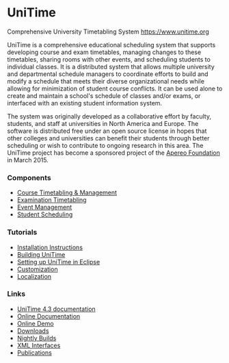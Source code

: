 <!-- 
 * Licensed to The Apereo Foundation under one or more contributor license
 * agreements. See the NOTICE file distributed with this work for
 * additional information regarding copyright ownership.
 *
 * The Apereo Foundation licenses this file to you under the Apache License,
 * Version 2.0 (the "License"); you may not use this file except in
 * compliance with the License. You may obtain a copy of the License at:
 *
 * http://www.apache.org/licenses/LICENSE-2.0
 *
 * Unless required by applicable law or agreed to in writing, software
 * distributed under the License is distributed on an "AS IS" BASIS,
 * WITHOUT WARRANTIES OR CONDITIONS OF ANY KIND, either express or implied.
 *
 * See the License for the specific language governing permissions and
 * limitations under the License.
 * 
 -->
# UniTime

Comprehensive University Timetabling System
<https://www.unitime.org>

UniTime is a comprehensive educational scheduling system that supports developing
course and exam timetables, managing changes to these timetables, sharing rooms
with other events, and scheduling students to individual classes.
It is a distributed system that allows multiple university and departmental schedule managers
to coordinate efforts to build and modify a schedule that meets their diverse organizational
needs while allowing for minimization of student course conflicts. It can be used alone to
create and maintain a school's schedule of classes and/or exams, or interfaced with
an existing student information system. 

The system was originally developed as a collaborative effort by faculty,
students, and staff at universities in North America and Europe. The software
is distributed free under an open source license in hopes that other colleges
and universities can benefit their students through better scheduling or wish to
contribute to ongoing research in this area. The UniTime project has become
a sponsored project of the [Apereo Foundation][apereo] in March 2015.

### Components
- [Course Timetabling & Management][courses]
- [Examination Timetabling][exams]
- [Event Management][events]
- [Student Scheduling][students]

### Tutorials
- [Installation Instructions][install]
- [Building UniTime][build]
- [Setting up UniTime in Eclipse][eclipse]
- [Customization][customization]
- [Localization][localization]

### Links
- [UniTime 4.3 documentation][docs]
- [Online Documentation][help]
- [Online Demo][demo]
- [Downloads][downloads]
- [Nightly Builds][builds]
- [XML Interfaces][xml]
- [Publications][publications]

[courses]: https://www.unitime.org/uct_courses.php
[exams]: https://www.unitime.org/uct_exams.php
[events]: https://www.unitime.org/uct_events.php
[students]: https://www.unitime.org/uct_students.php
[help]: http://help.unitime.org
[install]: https://help.unitime.org/installation
[demo]: https://demo.unitime.org
[builds]: https://builds.unitime.org
[xml]: https://www.unitime.org/uct_interfaces.php
[publications]: https://www.unitime.org/publications.php
[downloads]: https://sourceforge.net/projects/unitime/files
[build]:https://help.unitime.org/building-unitime
[eclipse]: http://help.unitime.org/eclipse
[docs]: http://bit.ly/unitime43docs
[apereo]: https://www.apereo.org
[customization]: https://help.unitime.org/customizations
[localization]: https://help.unitime.org/localization
